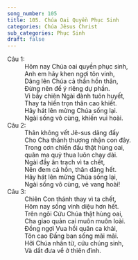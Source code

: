 ```yaml
---
song_number: 105
title: 105. Chúa Oai Quyền Phục Sinh
categories: Chúa Jêsus Christ
sub_categories: Phục Sinh
draft: false
---
```

<dl><dt>Câu 1:</dt><dd data-verse="1">Hôm nay Chúa oai quyền phục sinh, <br/>Anh em hãy khen ngợi tôn vinh, <br/>Dâng lên Chúa cả thần hồn thân, <br/>Đừng nên để ý riêng dự phần. <br/>Vì bầy chiên Ngài đành tuôn huyết, <br/>Thay ta hiến trọn thân cao khiết. <br/>Hãy hát lên mừng Chúa sống lại. <br/>Ngài sống vô cùng, khiến vui hoài. </dd><dt>Câu 2:</dt><dd data-verse="2">Thân không vết Jê-sus dâng đấy <br/>Cho Cha thánh thương nhận con đây. <br/>Trong cơn chiến đấu thật hùng oai, <br/>quân ma quỷ thua luôn chạy dài. <br/>Ngài đầy ân trạch vì ta chết, <br/>Nên đem cả hồn, thân dâng hết. <br/>Hãy hát lên mừng Chúa sống lại, <br/>Ngài sống vô cùng, vẻ vang hoài! </dd><dt>Câu 3:</dt><dd data-verse="3">Chiên Con thánh thay vì ta chết, <br/>Hôm nay sống vinh diệu hơn hết. <br/>Trên ngôi Cứu Chúa thật hùng oai, <br/>Cha giao quản cai muôn muôn loài. <br/>Đồng ngợi Vua hồi quân ca khải, <br/>Tôn cao Đấng ban sống mãi mãi. <br/>Hỡi Chúa nhân từ, cứu chúng sinh, <br/>Và dắt đưa về ở thiên đình. </dd></dl>